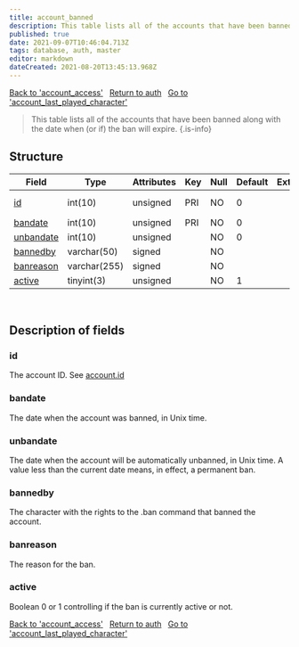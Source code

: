```yaml
---
title: account_banned
description: This table lists all of the accounts that have been banned along with the date when (or if) the ban will expire.
published: true
date: 2021-09-07T10:46:04.713Z
tags: database, auth, master
editor: markdown
dateCreated: 2021-08-20T13:45:13.968Z
---
```


<a href="https://trinitycore.info/de/database/master/auth/account_access" class="mt-5 v-btn v-btn--depressed v-btn--flat v-btn--outlined theme--light v-size--default darkblue--text text--lighten-3"><span class="v-btn__content"><i aria-hidden="true" class="v-icon notranslate v-icon--left mdi mdi-arrow-left theme--light"></i><span>Back to 'account_access'</span></span></a>&nbsp;&nbsp;&nbsp;<a href="https://trinitycore.info/de/database/master/auth/home" class="mt-5 v-btn v-btn--depressed v-btn--flat v-btn--outlined theme--light v-size--default darkblue--text text--lighten-3"><span class="v-btn__content"><i aria-hidden="true" class="v-icon notranslate v-icon--left mdi mdi-home-outline theme--light"></i><span>Return to auth</span></span></a>&nbsp;&nbsp;&nbsp;<a href="https://trinitycore.info/de/database/master/auth/account_last_played_character" class="mt-5 v-btn v-btn--depressed v-btn--flat v-btn--outlined theme--light v-size--default darkblue--text text--lighten-3"><span class="v-btn__content"><span>Go to 'account_last_played_character'</span><i aria-hidden="true" class="v-icon notranslate v-icon--right mdi mdi-arrow-right theme--light"></i></span></a>

> This table lists all of the accounts that have been banned along with the date when (or if) the ban will expire.
{.is-info}


## Structure

| Field | Type | Attributes | Key | Null | Default | Extra | Comment |
|---|---|---|---|---|---|---|---|
[id](#id) | int(10) | unsigned | PRI | NO | 0 |  | Account id |
[bandate](#bandate) | int(10) | unsigned | PRI | NO | 0 |  |  |
[unbandate](#unbandate) | int(10) | unsigned |  | NO | 0 |  |  |
[bannedby](#bannedby) | varchar(50) | signed |  | NO |  |  |  |
[banreason](#banreason) | varchar(255) | signed |  | NO |  |  |  |
[active](#active) | tinyint(3) | unsigned |  | NO | 1 |  |  |

&nbsp;
## Description of fields

### id   
The account ID. See [account.id](/database/master/auth/account#id)
&nbsp;
    
### bandate  
The date when the account was banned, in Unix time.
&nbsp;

### unbandate
The date when the account will be automatically unbanned, in Unix time. A value less than the current date means, in effect, a permanent ban.
&nbsp;

### bannedby 
The character with the rights to the .ban command that banned the account.
&nbsp;

### banreason
The reason for the ban.
&nbsp;

### active   
Boolean 0 or 1 controlling if the ban is currently active or not.
&nbsp;

<a href="https://trinitycore.info/de/database/master/auth/account_access" class="mt-5 v-btn v-btn--depressed v-btn--flat v-btn--outlined theme--light v-size--default darkblue--text text--lighten-3"><span class="v-btn__content"><i aria-hidden="true" class="v-icon notranslate v-icon--left mdi mdi-arrow-left theme--light"></i><span>Back to 'account_access'</span></span></a>&nbsp;&nbsp;&nbsp;<a href="https://trinitycore.info/de/database/master/auth/home" class="mt-5 v-btn v-btn--depressed v-btn--flat v-btn--outlined theme--light v-size--default darkblue--text text--lighten-3"><span class="v-btn__content"><i aria-hidden="true" class="v-icon notranslate v-icon--left mdi mdi-home-outline theme--light"></i><span>Return to auth</span></span></a>&nbsp;&nbsp;&nbsp;<a href="https://trinitycore.info/de/database/master/auth/account_last_played_character" class="mt-5 v-btn v-btn--depressed v-btn--flat v-btn--outlined theme--light v-size--default darkblue--text text--lighten-3"><span class="v-btn__content"><span>Go to 'account_last_played_character'</span><i aria-hidden="true" class="v-icon notranslate v-icon--right mdi mdi-arrow-right theme--light"></i></span></a>